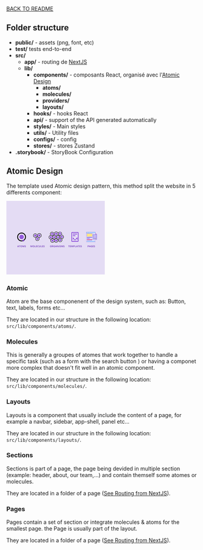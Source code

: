 [BACK TO README](../README.md)

## Folder structure
- **public/** - assets (png, font, etc)
- **test/** tests end-to-end
- **src/**
  - **app/** - routing de [NextJS](https://beta.nextjs.org/docs/routing/fundamentals)
  - **lib/** 
    - **components/** - composants React, organisé avec l'[Atomic Design](#atomic-design)
      - **atoms/**
      - **molecules/**
      - **providers/**
      - **layouts/**
    - **hooks/** - hooks React
    - **api/** - support of the API generated automatically
    - **styles/** - Main styles
    - **utils/** - Utility files
    - **configs/** - config
    - **stores/** - stores Zustand
- **.storybook/** - StoryBook Configuration

## Atomic Design
The template used Atomic design pattern, this method split the website in 5 differents component:

![atomic_design](./_assets/atomic_design.png)

### Atomic
Atom are the base componenent of the design system, such as: Button, text, labels, forms etc... 

They are located in our structure in the following location: `src/lib/components/atoms/`.

### Molecules
This is generally a groupes of atomes that work together to handle a specific task (such as a form with the search button ) or having a componet more complex that doesn't fit well in an atomic component. 

They are located in our structure in the following location: `src/lib/components/molecules/`.

### Layouts
Layouts is a component that usually include the content of a page, for example a navbar, sidebar, app-shell, panel etc...

They are located in our structure in the following location: `src/lib/components/layouts/`.

### Sections
Sections is part of a page, the page being devided in multiple section (example: header, about, our team,...) and contain themself some atomes or molecules.

They are located in a folder of a page ([See Routing from NextJS](https://beta.nextjs.org/docs/routing/fundamentals)).

### Pages
Pages contain a set of section or integrate molecules & atoms for the smallest page. the Page is usually part of the layout.

They are located in a folder of a page ([See Routing from NextJS](https://beta.nextjs.org/docs/routing/fundamentals)).